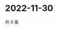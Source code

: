 # 2022-11-30

共 0 条

<!-- BEGIN WEIBO -->
<!-- 最后更新时间 Wed Nov 30 2022 23:16:33 GMT+0800 (China Standard Time) -->

<!-- END WEIBO -->

